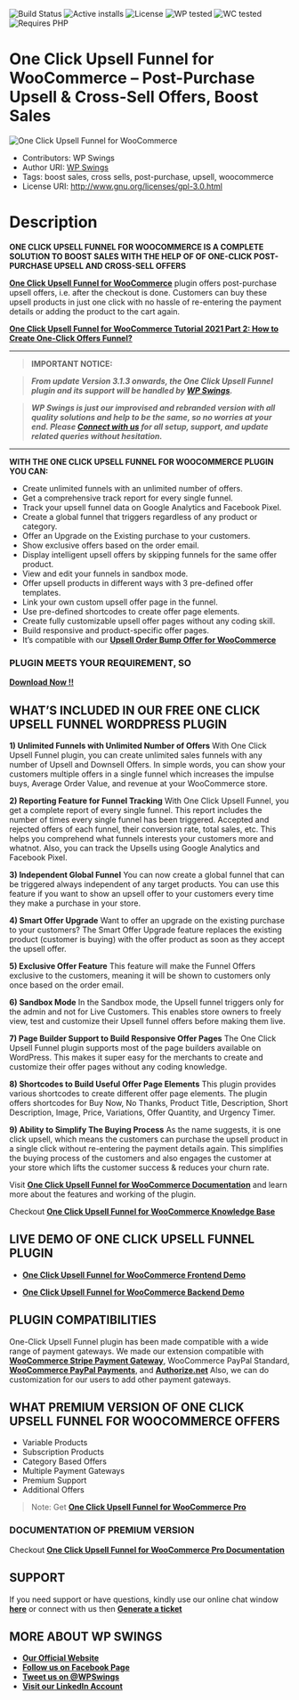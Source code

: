 ![Build Status](https://img.shields.io/travis/twbs/bootstrap/master.svg) ![Active installs](https://img.shields.io/badge/Active-1000%2B-brightgreen) ![License](https://img.shields.io/badge/License-GPLv3%20or%20later-yellowgreen) ![WP tested](https://img.shields.io/badge/WP%20tested-5.9.3-brightgreen) ![WC tested](https://img.shields.io/badge/WC%20tested-6.3.1-brightgreen) ![Requires PHP](https://img.shields.io/badge/Requires%20PHP-7.0-blue)
# One Click Upsell Funnel for WooCommerce – Post-Purchase Upsell & Cross-Sell Offers, Boost Sales
![One Click Upsell Funnel for WooCommerce](https://ps.w.org/woo-one-click-upsell-funnel/assets/banner-772x250.png?rev=2672029)
* Contributors: WP Swings
* Author URI: [WP Swings](https://wpswings.com/?utm_source=wpswings-official&utm_medium=upsell-github-page&utm_campaign=official)
* Tags: boost sales, cross sells, post-purchase, upsell, woocommerce
* License URI: http://www.gnu.org/licenses/gpl-3.0.html
 
# Description
 
**ONE CLICK UPSELL FUNNEL FOR WOOCOMMERCE IS A COMPLETE SOLUTION TO BOOST SALES WITH THE HELP OF OF ONE-CLICK POST-PURCHASE UPSELL AND CROSS-SELL OFFERS**
 
[**One Click Upsell Funnel for WooCommerce**](https://wordpress.org/plugins/woo-one-click-upsell-funnel/) plugin offers post-purchase upsell offers, i.e. after the checkout is done. Customers can buy these upsell products in just one click with no hassle of re-entering the payment details or adding the product to the cart again.
 
[**One Click Upsell Funnel for WooCommerce Tutorial 2021 Part 2: How to Create One-Click Offers Funnel?**](https://youtu.be/PvyKF8WEkAk)
 
***
>**IMPORTANT NOTICE:**
 
>_**From update Version 3.1.3 onwards, the One Click Upsell Funnel plugin and its support will be handled by [**WP Swings**](https://wpswings.com/?utm_source=wpswings-official&utm_medium=upsell-github-page&utm_campaign=official).**_
 
>_**WP Swings is just our improvised and rebranded version with all quality solutions and help to be the same, so no worries at your end. Please [**Connect with us**](https://wpswings.com/contact-us/?utm_source=wpswings-contact&utm_medium=upsell-github-page&utm_campaign=contactus) for all setup, support, and update related queries without hesitation.**_
***
 
**WITH THE ONE CLICK UPSELL FUNNEL FOR WOOCOMMERCE PLUGIN YOU CAN:**
 
* Create unlimited funnels with an unlimited number of offers.
* Get a comprehensive track report for every single funnel.
* Track your upsell funnel data on Google Analytics and Facebook Pixel.
* Create a global funnel that triggers regardless of any product or category.
* Offer an Upgrade on the Existing purchase to your customers.
* Show exclusive offers based on the order email.
* Display intelligent upsell offers by skipping funnels for the same offer product.
* View and edit your funnels in sandbox mode.
* Offer upsell products in different ways with 3 pre-defined offer templates.
* Link your own custom upsell offer page in the funnel.
* Use pre-defined shortcodes to create offer page elements.
* Create fully customizable upsell offer pages without any coding skill.
* Build responsive and product-specific offer pages.
* It’s compatible with our [**Upsell Order Bump Offer for WooCommerce**](https://wordpress.org/plugins/upsell-order-bump-offer-for-woocommerce/)
 
### PLUGIN MEETS YOUR REQUIREMENT, SO
[**Download Now !!**](https://downloads.wordpress.org/plugin/woo-one-click-upsell-funnel.zip)
 
 
 
## WHAT’S INCLUDED IN OUR FREE ONE CLICK UPSELL FUNNEL WORDPRESS PLUGIN
 
**1) Unlimited Funnels with Unlimited Number of Offers**
With One Click Upsell Funnel plugin, you can create unlimited sales funnels with any number of Upsell and Downsell Offers. In simple words, you can show your customers multiple offers in a single funnel which increases the impulse buys, Average Order Value, and revenue at your WooCommerce store.
 
**2) Reporting Feature for Funnel Tracking**
With One Click Upsell Funnel, you get a complete report of every single funnel. This report includes the number of times every single funnel has been triggered. Accepted and rejected offers of each funnel, their conversion rate, total sales, etc. This helps you comprehend what funnels interests your customers more and whatnot. Also, you can track the Upsells using Google Analytics and Facebook Pixel.
 
**3) Independent Global Funnel**
You can now create a global funnel that can be triggered always independent of any target products. You can use this feature if you want to show an upsell offer to your customers every time they make a purchase in your store.
 
**4) Smart Offer Upgrade**
Want to offer an upgrade on the existing purchase to your customers? The Smart Offer Upgrade feature replaces the existing product (customer is buying) with the offer product as soon as they accept the upsell offer.
 
**5) Exclusive Offer Feature**
This feature will make the Funnel Offers exclusive to the customers, meaning it will be shown to customers only once based on the order email.
 
**6) Sandbox Mode**
In the Sandbox mode, the Upsell funnel triggers only for the admin and not for Live Customers. This enables store owners to freely view, test and customize their Upsell funnel offers before making them live.
 
**7) Page Builder Support to Build Responsive Offer Pages**
The One Click Upsell Funnel plugin supports most of the page builders available on WordPress. This makes it super easy for the merchants to create and customize their offer pages without any coding knowledge.
 
**8) Shortcodes to Build Useful Offer Page Elements**
This plugin provides various shortcodes to create different offer page elements. The plugin offers shortcodes for Buy Now, No Thanks, Product Title, Description, Short Description, Image, Price, Variations, Offer Quantity, and Urgency Timer.
 
**9) Ability to Simplify The Buying Process**
As the name suggests, it is one click upsell, which means the customers can purchase the upsell product in a single click without re-entering the payment details again. This simplifies the buying process of the customers and also engages the customer at your store which lifts the customer success & reduces your churn rate.
 
 
Visit [**One Click Upsell Funnel for WooCommerce Documentation**](https://docs.wpswings.com/one-click-upsell-funnel-for-woocommerce/?utm_source=wpswings-upsell-doc&utm_medium=upsell-github-page&utm_campaign=upsell-doc) and learn more about the features and working of the plugin.

Checkout [**One Click Upsell Funnel for WooCommerce Knowledge Base**](https://support.wpswings.com/wordpress-plugins-knowledge-base/category/one-click-upsell-funnel-for-woocommerce/?utm_source=wpswings-upsell-kb&utm_medium=upsell-github-page&utm_campaign=upsell-kb)
 
 
## LIVE DEMO OF ONE CLICK UPSELL FUNNEL PLUGIN
 
* [**One Click Upsell Funnel for WooCommerce Frontend Demo**](https://demo.wpswings.com/one-click-upsell-funnel-for-woocommerce-pro/?utm_source=wpswings-upsell-demo&utm_medium=upsell-github-page&utm_campaign=frontend-demo)
 
* [**One Click Upsell Funnel for WooCommerce Backend Demo**](https://demo.wpswings.com/one-click-upsell-funnel-for-woocommerce-pro/request-for-personal-demo/?utm_source=wpswings-upsell-demo&utm_medium=upsell-github-page&utm_campaign=backend-demo)

## PLUGIN COMPATIBILITIES
One-Click Upsell Funnel plugin has been made compatible with a wide range of payment gateways. We made our extension compatible with [**WooCommerce Stripe Payment Gateway**](https://wordpress.org/plugins/woocommerce-gateway-stripe/), WooCommerce PayPal Standard, [**WooCommerce PayPal Payments**](https://wordpress.org/plugins/woocommerce-paypal-payments/), and [**Authorize.net**](https://woocommerce.com/products/authorize-net/)
Also, we can do customization for our users to add other payment gateways.

 
## WHAT PREMIUM VERSION OF ONE CLICK UPSELL FUNNEL FOR WOOCOMMERCE OFFERS
 
* Variable Products
* Subscription Products
* Category Based Offers
* Multiple Payment Gateways
* Premium Support
* Additional Offers
 
> Note:  Get [**One Click Upsell Funnel for WooCommerce Pro**](https://wpswings.com/product/one-click-upsell-funnel-for-woocommerce-pro/?utm_source=wpswings-upsell-pro&utm_medium=upsell-github-page&utm_campaign=upsell-pro)
 
### DOCUMENTATION OF PREMIUM VERSION
 
Checkout [**One Click Upsell Funnel for WooCommerce Pro Documentation**](https://docs.wpswings.com/one-click-upsell-funnel-for-woocommerce-pro/?utm_source=wpswings-upsell-doc&utm_medium=upsell-github-page&utm_campaign=upsell-doc)
 
## SUPPORT
 
If you need support or have questions, kindly use our online chat window [**here**](https://wpswings.com/?utm_source=wpswings-official&utm_medium=upsell-github-page&utm_campaign=official) or connect with us then [**Generate a ticket**](https://wpswings.com/submit-query/?utm_source=wpswings-submit-query&utm_medium=upsell-github-page&utm_campaign=query)
 
## MORE ABOUT WP SWINGS
 
- [**Our Official Website**](https://wpswings.com/?utm_source=wpswings-official&utm_medium=upsell-github-page&utm_campaign=official)
- [**Follow us on Facebook Page**](https://www.facebook.com/wpswings)
- [**Tweet us on @WPSwings**](https://twitter.com/wpswings)
- [**Visit our LinkedIn Account**](https://www.linkedin.com/company/wpswings/)



